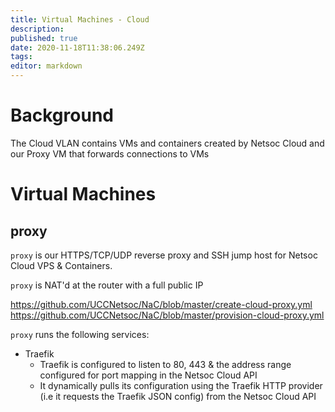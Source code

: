 ```yaml
---
title: Virtual Machines - Cloud
description: 
published: true
date: 2020-11-18T11:38:06.249Z
tags: 
editor: markdown
---
```


# Background

The Cloud VLAN contains VMs and containers created by Netsoc Cloud and our Proxy VM that forwards connections to VMs

# Virtual Machines

## proxy

`proxy` is our HTTPS/TCP/UDP reverse proxy and SSH jump host for Netsoc Cloud VPS & Containers.

`proxy` is NAT'd at the router with a full public IP

https://github.com/UCCNetsoc/NaC/blob/master/create-cloud-proxy.yml
https://github.com/UCCNetsoc/NaC/blob/master/provision-cloud-proxy.yml

`proxy` runs the following services:
* Traefik
	* Traefik is configured to listen to 80, 443 & the address range configured for port mapping in the Netsoc Cloud API
  * It dynamically pulls its configuration using the Traefik HTTP provider (i.e it requests the Traefik JSON config) from the Netsoc Cloud API
  


